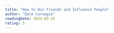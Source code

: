 ```yaml
---
title: "How to Win Friends and Influence People"
author: "Dale Carnegie"
readingDate: 2023-03-15
rating: 5
---
```

